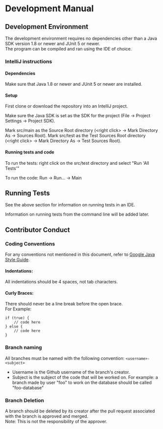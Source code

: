 # Development Manual

## Development Environment

The development environment requires no dependencies other than a Java SDK version 1.8 or newer and JUnit 5 or newer.  
The program can be compiled and ran using the IDE of choice.

### IntelliJ instructions
#### Dependencies
Make sure that Java 1.8 or newer and JUnit 5 or newer are installed.

#### Setup
First clone or download the repository into an IntelliJ project.

Make sure the Java SDK is set as the SDK for the project (File -> Project Settings -> Project SDK).

Mark src/main as the Source Root directory (\<right click\> -> Mark Directory As -> Sources Root).
Mark src/test as the Test Sources Root directory (\<right click\> -> Mark Directory As -> Test Sources Root).

#### Running tests and code
To run the tests: right click on the src/test directory and select "Run 'All Tests'"

To run the code: Run -> Run... -> Main

## Running Tests
See the above section for information on running tests in an IDE.

Information on running tests from the command line will be added later.

## Contributor Conduct

### Coding Conventions
For any conventions not mentioned in this document, refer to [Google Java Style Guide](https://google.github.io/styleguide/javaguide.html).

#### Indentations:
All indentations should be 4 spaces, not tab characters.

#### Curly Braces:
There should never be a line break before the open brace.  
	For Example:
``` 
if (true) {
	// code here
} else {
	// code here
}
```

### Branch naming
All branches must be named with the following convention:
`<username>-<subject>`

* Username is the Github username of the branch's creator.
* Subject is the subject of the code that will be worked on.
	For example: a branch made by user "foo" to work on the database should be called "foo-database"
  
### Branch Deletion
A branch should be deleted by its creator after the pull request associated with the branch is approved and merged.  
Note: This is not the responsibility of the approver.
